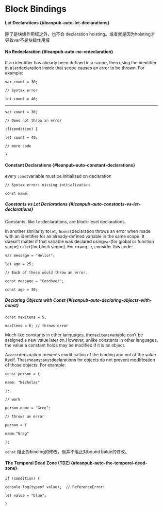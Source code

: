 # Block Bindings

#### Let Declarations {#leanpub-auto-let-declarations}

除了是块级作用域之外，也不会 declaration hoisting。或者就是因为hoisting才导致var不是块级作用域

#### No Redeclaration {#leanpub-auto-no-redeclaration}

If an identifier has already been defined in a scope, then using the identifier in a`let`declaration inside that scope causes an error to be thrown. For example:

`var count = 30;`

`// Syntax error`

`let count = 40;`

---

`var count = 30;`

`// Does not throw an error`

`if(condition) {`

`let count = 40;`

`// more code`

`}`

#### Constant Declarations {#leanpub-auto-constant-declarations}

every `const`variable must be initialized on declaration

`// Syntax error: missing initialization`

`const name;`

##### Constants vs Let Declarations {#leanpub-auto-constants-vs-let-declarations}

Constants, like `let`declarations, are block-level declarations.

In another similarity to`let`, a`const`declaration throws an error when made with an identifier for an already-defined variable in the same scope. It doesn’t matter if that variable was declared using`var`\(for global or function scope\) or`let`\(for block scope\). For example, consider this code:

`var message = "Hello!";`

`let age = 25;`

`// Each of these would throw an error.`

`const message = "Goodbye!";`

`const age = 30;`

##### Declaring Objects with Const {#leanpub-auto-declaring-objects-with-const}

`const maxItems = 5;`

`maxItems = 6; // throws error`

Much like constants in other languages, the`maxItems`variable can’t be assigned a new value later on.However, unlike constants in other languages, the value a constant holds may be modified if it is an object.

A`const`declaration prevents modification of the binding and not of the value itself. That means`const`declarations for objects do not prevent modification of those objects. For example:

`const person = {`

`name: "Nicholas"`

`};`

`// work`

`person.name = "Greg";`

`// throws an error`

`person = {`

`name:"Greg"`

`};`

`const` 阻止对binding的修改，但并不阻止对bound balue的修改。

#### The Temporal Dead Zone \(TDZ\) {#leanpub-auto-the-temporal-dead-zone}

`if (condition) {`

`console.log(typeof value);  // ReferenceError!`

`let value = "blue";`

`}`




